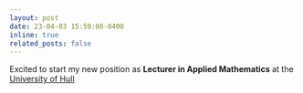 ```yaml
---
layout: post
date: 23-04-03 15:59:00-0400
inline: true
related_posts: false
---
```


Excited to start my new position as **Lecturer in Applied Mathematics** at the [University of Hull](https://www.hull.ac.uk)
